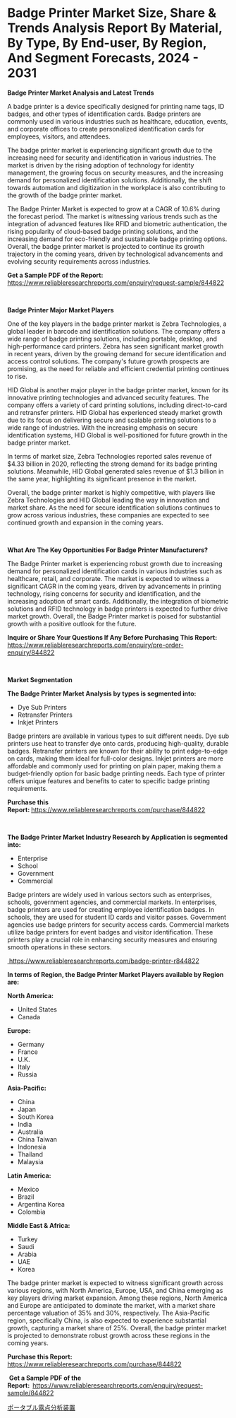 <p><h1>Badge Printer Market Size, Share & Trends Analysis Report By Material, By Type, By End-user, By Region, And Segment Forecasts, 2024 - 2031</h1></p><p><strong>Badge Printer Market Analysis and Latest Trends</strong></p>
<p><p>A badge printer is a device specifically designed for printing name tags, ID badges, and other types of identification cards. Badge printers are commonly used in various industries such as healthcare, education, events, and corporate offices to create personalized identification cards for employees, visitors, and attendees.</p><p>The badge printer market is experiencing significant growth due to the increasing need for security and identification in various industries. The market is driven by the rising adoption of technology for identity management, the growing focus on security measures, and the increasing demand for personalized identification solutions. Additionally, the shift towards automation and digitization in the workplace is also contributing to the growth of the badge printer market.</p><p>The Badge Printer Market is expected to grow at a CAGR of 10.6% during the forecast period. The market is witnessing various trends such as the integration of advanced features like RFID and biometric authentication, the rising popularity of cloud-based badge printing solutions, and the increasing demand for eco-friendly and sustainable badge printing options. Overall, the badge printer market is projected to continue its growth trajectory in the coming years, driven by technological advancements and evolving security requirements across industries.</p></p>
<p><strong>Get a Sample PDF of the Report:&nbsp;</strong> <a href="https://www.reliableresearchreports.com/enquiry/request-sample/844822">https://www.reliableresearchreports.com/enquiry/request-sample/844822</a></p>
<p>&nbsp;</p>
<p><strong>Badge Printer Major Market Players</strong></p>
<p><p>One of the key players in the badge printer market is Zebra Technologies, a global leader in barcode and identification solutions. The company offers a wide range of badge printing solutions, including portable, desktop, and high-performance card printers. Zebra has seen significant market growth in recent years, driven by the growing demand for secure identification and access control solutions. The company's future growth prospects are promising, as the need for reliable and efficient credential printing continues to rise.</p><p>HID Global is another major player in the badge printer market, known for its innovative printing technologies and advanced security features. The company offers a variety of card printing solutions, including direct-to-card and retransfer printers. HID Global has experienced steady market growth due to its focus on delivering secure and scalable printing solutions to a wide range of industries. With the increasing emphasis on secure identification systems, HID Global is well-positioned for future growth in the badge printer market.</p><p>In terms of market size, Zebra Technologies reported sales revenue of $4.33 billion in 2020, reflecting the strong demand for its badge printing solutions. Meanwhile, HID Global generated sales revenue of $1.3 billion in the same year, highlighting its significant presence in the market.</p><p>Overall, the badge printer market is highly competitive, with players like Zebra Technologies and HID Global leading the way in innovation and market share. As the need for secure identification solutions continues to grow across various industries, these companies are expected to see continued growth and expansion in the coming years.</p></p>
<p>&nbsp;</p>
<p><strong>What Are The Key Opportunities For Badge Printer Manufacturers?</strong></p>
<p><p>The Badge Printer market is experiencing robust growth due to increasing demand for personalized identification cards in various industries such as healthcare, retail, and corporate. The market is expected to witness a significant CAGR in the coming years, driven by advancements in printing technology, rising concerns for security and identification, and the increasing adoption of smart cards. Additionally, the integration of biometric solutions and RFID technology in badge printers is expected to further drive market growth. Overall, the Badge Printer market is poised for substantial growth with a positive outlook for the future.</p></p>
<p><strong>Inquire or Share Your Questions If Any Before Purchasing This Report:</strong> <a href="https://www.reliableresearchreports.com/enquiry/pre-order-enquiry/844822">https://www.reliableresearchreports.com/enquiry/pre-order-enquiry/844822</a></p>
<p>&nbsp;</p>
<p><strong>Market Segmentation</strong></p>
<p><strong>The Badge Printer Market Analysis by types is segmented into:</strong></p>
<p><ul><li>Dye Sub Printers</li><li>Retransfer Printers</li><li>Inkjet Printers</li></ul></p>
<p><p>Badge printers are available in various types to suit different needs. Dye sub printers use heat to transfer dye onto cards, producing high-quality, durable badges. Retransfer printers are known for their ability to print edge-to-edge on cards, making them ideal for full-color designs. Inkjet printers are more affordable and commonly used for printing on plain paper, making them a budget-friendly option for basic badge printing needs. Each type of printer offers unique features and benefits to cater to specific badge printing requirements.</p></p>
<p><strong>Purchase this Report:&nbsp;</strong><a href="https://www.reliableresearchreports.com/purchase/844822">https://www.reliableresearchreports.com/purchase/844822</a></p>
<p>&nbsp;</p>
<p><strong>The Badge Printer Market Industry Research by Application is segmented into:</strong></p>
<p><ul><li>Enterprise</li><li>School</li><li>Government</li><li>Commercial</li></ul></p>
<p><p>Badge printers are widely used in various sectors such as enterprises, schools, government agencies, and commercial markets. In enterprises, badge printers are used for creating employee identification badges. In schools, they are used for student ID cards and visitor passes. Government agencies use badge printers for security access cards. Commercial markets utilize badge printers for event badges and visitor identification. These printers play a crucial role in enhancing security measures and ensuring smooth operations in these sectors.</p></p>
<p><a href="https://www.reliableresearchreports.com/badge-printer-r844822">&nbsp;https://www.reliableresearchreports.com/badge-printer-r844822</a></p>
<p><strong>In terms of Region, the Badge Printer Market Players available by Region are:</strong></p>
<p>
    <p> <strong> North America: </strong>
        <ul>
            <li>United States</li>
            <li>Canada</li>
        </ul>
        </p> 
    <p> <strong> Europe: </strong>
        <ul>
            <li>Germany</li>
            <li>France</li>
            <li>U.K.</li>
            <li>Italy</li>
            <li>Russia</li>
        </ul>
        </p> 
    <p> <strong> Asia-Pacific: </strong>
        <ul>
            <li>China</li>
            <li>Japan</li>
            <li>South Korea</li>
            <li>India</li>
            <li>Australia</li>
            <li>China Taiwan</li>
            <li>Indonesia</li>
            <li>Thailand</li>
            <li>Malaysia</li>
        </ul>
        </p> 
    <p> <strong> Latin America: </strong>
        <ul>
            <li>Mexico</li>
            <li>Brazil</li>
            <li>Argentina Korea</li>
            <li>Colombia</li>
        </ul>
        </p> 
    <p> <strong> Middle East & Africa: </strong>
        <ul>
            <li>Turkey</li>
            <li>Saudi</li>
            <li>Arabia</li>
            <li>UAE</li>
            <li>Korea</li>
        </ul>
    </p>
    </p>
<p><p>The badge printer market is expected to witness significant growth across various regions, with North America, Europe, USA, and China emerging as key players driving market expansion. Among these regions, North America and Europe are anticipated to dominate the market, with a market share percentage valuation of 35% and 30%, respectively. The Asia-Pacific region, specifically China, is also expected to experience substantial growth, capturing a market share of 25%. Overall, the badge printer market is projected to demonstrate robust growth across these regions in the coming years.</p></p>
<p><strong>Purchase this Report: </strong><a href="https://www.reliableresearchreports.com/purchase/844822">https://www.reliableresearchreports.com/purchase/844822</a></p>
<p>&nbsp;<strong>Get a Sample PDF of the Report:&nbsp;&nbsp;</strong><a href="https://www.reliableresearchreports.com/enquiry/request-sample/844822">https://www.reliableresearchreports.com/enquiry/request-sample/844822</a></p>
<p><strong></strong></p>
<p><p><a href="https://github.com/mreklxf44233/Market-Research-Report-List-1/blob/main/969406728644.md">ポータブル露点分析装置</a></p></p>